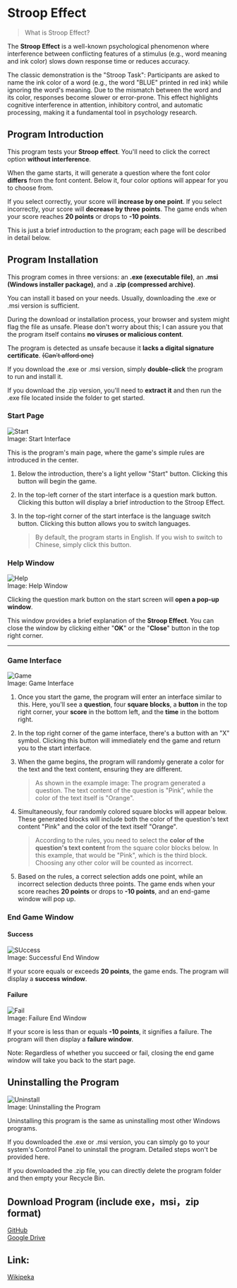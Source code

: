 # Stroop Effect
> What is Stroop Effect? 

The **Stroop Effect** is a well-known psychological phenomenon where interference between conflicting features of a stimulus (e.g., word meaning and ink color) slows down response time or reduces accuracy.

The classic demonstration is the "Stroop Task": Participants are asked to name the ink color of a word (e.g., the word "BLUE" printed in red ink) while ignoring the word's meaning. Due to the mismatch between the word and its color, responses become slower or error-prone. This effect highlights cognitive interference in attention, inhibitory control, and automatic processing, making it a fundamental tool in psychology research.

## Program Introduction

This program tests your **Stroop effect**. You'll need to click the correct option **without interference**.

When the game starts, it will generate a question where the font color **differs** from the font content. Below it, four color options will appear for you to choose from.

If you select correctly, your score will **increase by one point**. If you select incorrectly, your score will **decrease by three points**. The game ends when your score reaches **20 points** or drops to **-10 points**.

This is just a brief introduction to the program; each page will be described in detail below.

## Program Installation

This program comes in three versions: an **.exe (executable file)**, an **.msi (Windows installer package)**, and a **.zip (compressed archive)**.

You can install it based on your needs. Usually, downloading the .exe or .msi version is sufficient.

During the download or installation process, your browser and system might flag the file as unsafe. Please don't worry about this; I can assure you that the program itself contains **no viruses or malicious content**.

The program is detected as unsafe because it **lacks a digital signature certificate**. <s>(Can't afford one)</s>

If you download the .exe or .msi version, simply **double-click** the program to run and install it.

If you download the .zip version, you'll need to **extract it** and then run the .exe file located inside the folder to get started.

### Start Page
![Start](/image/mainpage_en.png)\
Image: Start Interface

This is the program's main page, where the game's simple rules are introduced in the center.

1. Below the introduction, there's a light yellow "Start" button. Clicking this button will begin the game.

1. In the top-left corner of the start interface is a question mark button. Clicking this button will display a brief introduction to the Stroop Effect.

1. In the top-right corner of the start interface is the language switch button. Clicking this button allows you to switch languages.

    > By default, the program starts in English. If you wish to switch to Chinese, simply click this button.

### Help Window
![Help](/image/help_en.png)\
Image: Help Window

Clicking the question mark button on the start screen will **open a pop-up window**.

This window provides a brief explanation of the **Stroop Effect**. You can close the window by clicking either "**OK**" or the "**Close**" button in the top right corner.

-----

### Game Interface
![Game](/image/game_en.png)\
Image: Game Interface

1.  Once you start the game, the program will enter an interface similar to this. Here, you'll see a **question**, four **square blocks**, a **button** in the top right corner, your **score** in the bottom left, and the **time** in the bottom right.

2.  In the top right corner of the game interface, there's a button with an "X" symbol. Clicking this button will immediately end the game and return you to the start interface.

3.  When the game begins, the program will randomly generate a color for the text and the text content, ensuring they are different.

    > As shown in the example image:
    > The program generated a question. The text content of the question is "Pink", while the color of the text itself is "Orange".

4.  Simultaneously, four randomly colored square blocks will appear below. These generated blocks will include both the color of the question's text content "Pink" and the color of the text itself "Orange".

    > According to the rules, you need to select the **color of the question's text content** from the square color blocks below. In this example, that would be "Pink", which is the third block. Choosing any other color will be counted as incorrect.

5.  Based on the rules, a correct selection adds one point, while an incorrect selection deducts three points. The game ends when your score reaches **20 points** or drops to **-10 points**, and an end-game window will pop up.


### End Game Window
#### Success
![SUccess](/image/success_en.png)\
Image: Successful End Window

If your score equals or exceeds **20 points**, the game ends. The program will display a **success window**.

#### Failure
![Fail](/image/fail_en.png)\
Image: Failure End Window

If your score is less than or equals **-10 points**, it signifies a failure. The program will then display a **failure window**.

Note: Regardless of whether you succeed or fail, closing the end game window will take you back to the start page.

## Uninstalling the Program
![Uninstall](/image/uninstall.png)\
Image: Uninstalling the Program

Uninstalling this program is the same as uninstalling most other Windows programs.

If you downloaded the .exe or .msi version, you can simply go to your system's Control Panel to uninstall the program. Detailed steps won't be provided here.

If you downloaded the .zip file, you can directly delete the program folder and then empty your Recycle Bin.

## Download Program (include exe，msi，zip format)
[GitHub](https://github.com/print1Username/stroopeffect.git)
\
[Google Drive](https://drive.google.com/drive/folders/1jCZIsKmrX2yuIcxFfKQRhRhOzlUEvkzx?usp=sharing)

## Link:
[Wikipeka](https://en.wikipedia.org/wiki/Stroop_effect)